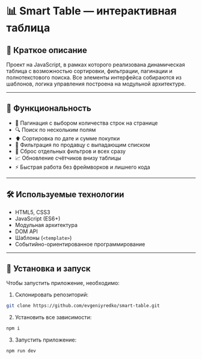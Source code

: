 # 📊 Smart Table — интерактивная таблица

## 📝 Краткое описание

Проект на JavaScript, в рамках которого реализована динамическая таблица с возможностью сортировки, фильтрации, пагинации и полнотекстового поиска. Все элементы интерфейса собираются из шаблонов, логика управления построена на модульной архитектуре.

---

## 🚀 Функциональность

- 📑 Пагинация с выбором количества строк на странице
- 🔍 Поиск по нескольким полям
- ⬆️ Сортировка по дате и сумме покупки
- 🎯 Фильтрация по продавцу с выпадающим списком
- 🧼 Сброс отдельных фильтров и всех сразу
- 📈 Обновление счётчиков внизу таблицы
- ⚡ Быстрая работа без фреймворков и лишнего кода

---

## 🛠️ Используемые технологии

- HTML5, CSS3
- JavaScript (ES6+)
- Модульная архитектура
- DOM API
- Шаблоны (`<template>`)
- Событийно-ориентированное программирование

---

## 🔧 Установка и запуск

Чтобы запустить приложение, необходимо:

1. Склонировать репозиторий:

```bash
git clone https://github.com/evgeniyredko/smart-table.git
```

2. Установить все зависимости:

```bash
npm i
```

3. Запустить приложение:

```bash
npm run dev
```

